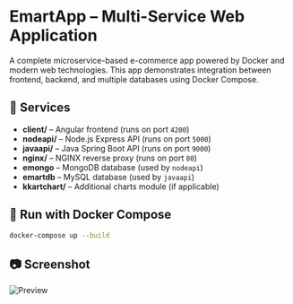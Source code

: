 # EmartApp – Multi-Service Web Application

A complete microservice-based e-commerce app powered by Docker and modern web technologies. This app demonstrates integration between frontend, backend, and multiple databases using Docker Compose.

## 🧩 Services

- **client/** – Angular frontend (runs on port `4200`)
- **nodeapi/** – Node.js Express API (runs on port `5000`)
- **javaapi/** – Java Spring Boot API (runs on port `9000`)
- **nginx/** – NGINX reverse proxy (runs on port `80`)
- **emongo** – MongoDB database (used by `nodeapi`)
- **emartdb** – MySQL database (used by `javaapi`)
- **kkartchart/** – Additional charts module (if applicable)

## 🐳 Run with Docker Compose

```bash
docker-compose up --build
```

## 📷 Screenshot

![Preview](assets/screenshot.png)

 


